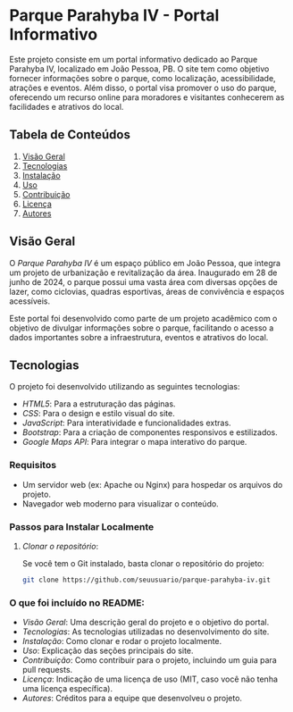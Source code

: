  # Parque Parahyba IV - Portal Informativo

Este projeto consiste em um portal informativo dedicado ao Parque Parahyba IV, localizado em João Pessoa, PB. O site tem como objetivo fornecer informações sobre o parque, como localização, acessibilidade, atrações e eventos. Além disso, o portal visa promover o uso do parque, oferecendo um recurso online para moradores e visitantes conhecerem as facilidades e atrativos do local.

## Tabela de Conteúdos
1. [Visão Geral](#visão-geral)
2. [Tecnologias](#tecnologias)
3. [Instalação](#instalação)
4. [Uso](#uso)
5. [Contribuição](#contribuição)
6. [Licença](#licença)
7. [Autores](#autores)

## Visão Geral

O *Parque Parahyba IV* é um espaço público em João Pessoa, que integra um projeto de urbanização e revitalização da área. Inaugurado em 28 de junho de 2024, o parque possui uma vasta área com diversas opções de lazer, como ciclovias, quadras esportivas, áreas de convivência e espaços acessíveis.

Este portal foi desenvolvido como parte de um projeto acadêmico com o objetivo de divulgar informações sobre o parque, facilitando o acesso a dados importantes sobre a infraestrutura, eventos e atrativos do local.

## Tecnologias

O projeto foi desenvolvido utilizando as seguintes tecnologias:

- *HTML5*: Para a estruturação das páginas.
- *CSS*: Para o design e estilo visual do site.
- *JavaScript*: Para interatividade e funcionalidades extras.
- *Bootstrap*: Para a criação de componentes responsivos e estilizados.
- *Google Maps API*: Para integrar o mapa interativo do parque.
  

### Requisitos

- Um servidor web (ex: Apache ou Nginx) para hospedar os arquivos do projeto.
- Navegador web moderno para visualizar o conteúdo.

### Passos para Instalar Localmente

1. *Clonar o repositório*:

   Se você tem o Git instalado, basta clonar o repositório do projeto:

   ```bash
   git clone https://github.com/seuusuario/parque-parahyba-iv.git
 ### O que foi incluído no README:

- *Visão Geral*: Uma descrição geral do projeto e o objetivo do portal.
- *Tecnologias*: As tecnologias utilizadas no desenvolvimento do site.
- *Instalação*: Como clonar e rodar o projeto localmente.
- *Uso*: Explicação das seções principais do site.
- *Contribuição*: Como contribuir para o projeto, incluindo um guia para pull requests.
- *Licença*: Indicação de uma licença de uso (MIT, caso você não tenha uma licença específica).
- *Autores*: Créditos para a equipe que desenvolveu o projeto.

